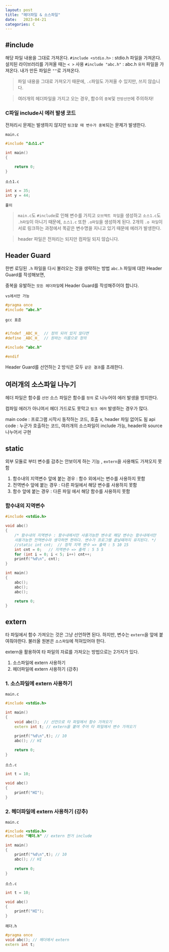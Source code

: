 ```yaml
---
layout: post
title: "헤더파일 & 소스파일"
date:   2023-04-21
categories: C
---
```


## #include
해당 파일 내용을 그대로 가져온다.
`#include <stdio.h>` : stdio.h 파일을 가져온다. 설치된 라이브러리를 가져올 때는 `< >` 사용
`#include "abc.h"` : abc.h `유저` 파일을 가져온다. 내가 만든 파일은 `""`로 가져온다.
>파일 내용을 그대로 가져오기 때문에, `.c`파일도 가져올 수 있지만, 쓰지 않습니다.

> 여러개의 헤더파일을 가지고 오는 경우, 함수의 `중복`및 `전방선언`에 주의하자!

### C파일 include시 에러 발생 코드
전처리시 문제는 발생하지 않지만 `링크할 때 변수가 중복`되는 문제가 발생한다.

`main.c`
```cpp
#include "소스1.c"

int main()
{

	return 0;
}
```

`소스1.c`
```cpp
int x = 35;
int y = 44;
```
`풀이`

>`main.c`도 `#include`로 인해 변수를 가지고 `오브젝트 파일`을 생성하고  `소스1.c`도 `.h파일`이 아니기 때문에, `소스1.c` 또한 `.o파일`을 생성하게 된다. 2개의 `.o 파일`이 서로 링크하는 과정에서 똑같은 변수명을 지니고 있기 때문에 에러가 발생한다.

> header 파일은 전처리는 되지만 컴파일 되지 않습니다.

## Header Guard
한번 로딩된 `.h` 파일을 다시 불러오는 것을 생략하는 방법
`abc.h` 파일에 대한 Header Guard를 작성해보면,

중복을 유발하는 `모든 헤더파일`에 Header Guard를 작성해주어야 합니다.

`vs에서만 가능`
```cpp 
#pragma once  
#include "abc.h"
```

`gcc 표준`
```cpp

#ifndef	_ABC_H_  // 정의 되어 있지 않다면 
#define _ABC_H_  // 원하는 이름으로 정의 

#include "abc.h"

#endif

```

Header Guard를 선언하는 2 방식은 모두 `같은 결과`를 초래한다.

## 여러개의 소스파일 나누기
헤더 파일은 함수를 `선언` 소스 파일은 함수를 `정의` 로 나누어야 에러 발생을 방지한다.

컴파일 에러가 아니여서 헤더 가드로도 못막고 `링크 에러` 발생하는 경우가 많다.
 
main code : 프로그램 시작시 동작하는 코드, 호출 x, header 파일 없어도 됨
api code : 누군가 호출하는 코드, 여러개의 소스파일이 include 가능, header와 source 나누어서 구현

## static

외부 모듈로 부터 변수를 감추는 안보이게 하는 기능 , `extern`을 사용해도 가져오지 못함

1. 함수내의 지역변수 앞에 붙는 경우 : 함수 외에서는 변수를 사용하지 못함
2. 전역변수 앞에 붙는 경우 : 다른 파일에서 해당 변수를 사용하지 못함
3. 함수 앞에 붙는 경우 : 다른 파일 에서 해당 함수를 사용하지 못함

### 함수내의 지역변수
```cpp
#include <stdio.h>

void abc()
{
	/* 함수내의 지역변수 : 함수내에서만 사용가능한 변수로 해당 변수는 함수내에서만 
    사용가능한 전역변수라 생각하면 편하다. 변수가 프로그램 끝날때까지 유지된다. */
	//static int cnt;  // 정적 지역 변수 => 출력 : 5 10 15
	int cnt = 0;   // 지역변수 => 출력 : 5 5 5
	for (int i = 0; i < 5; i++) cnt++;
	printf("%d\n", cnt);
}

int main()
{
	abc();
	abc();
	abc();

	return 0;
}
```

## extern
타 파일에서 함수 가져오는 것은 그냥 선언하면 된다. 하지만, 변수는 `extern`을 앞에 붙여줘야한다. 불러올 원본은 `소스파일`에 적혀있어야 한다.

extern을 활용하여 타 파일의 자료를 가져오는 방법으로는 2가지가 있다.

1. 소스파일에 extern 사용하기
2. 헤더파일에 extern 사용하기 (강추)

### 1. 소스파일에 extern 사용하기
`main.c`
```cpp
#include <stdio.h>

int main()
{
	void abc();  // 선언으로 타 파일에서 함수 가져오기
	extern int t; // extern을 붙여 주어 타 파일에서 변수 가져오기

	printf("%d\n",t); // 10
	abc(); // HI
	
	return 0;
}
```

`소스.c`
```cpp
int t = 10;

void abc()
{
	printf("HI");
}
```

### 2. 헤더파일에 extern 사용하기 (강추)
`main.c`
```cpp
#include <stdio.h>
#include "헤더.h" // extern 한거 include

int main()
{
	printf("%d\n",t); // 10
	abc(); // HI
	
	return 0;
}
```
`소스.c`
```cpp
int t = 10;

void abc()
{
	printf("HI");
}
```
`헤더.h`
```cpp
#pragma once
void abc(); // 헤더에서 extern
extern int t; 
```